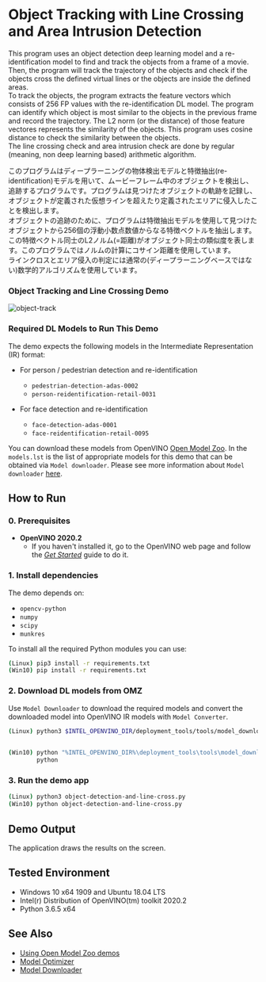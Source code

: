 # Object Tracking with Line Crossing and Area Intrusion Detection
This program uses an object detection deep learning model and a re-identification model to find and track the objects from a frame of a movie. Then, the program will track the trajectory of the objects and check if the objects cross the defined virtual lines or the objects are inside the defined areas.  
To track the objects, the program extracts the feature vectors which consists of 256 FP values with the re-identification DL model. The program can identify which object is most similar to the objects in the previous frame and record the trajectory. The L2 norm (or the distance) of those feature vectores represents the similarity of the objects. This program uses cosine distance to check the similarity between the objects.  
The line crossing check and area intrusion check are done by regular (meaning, non deep learning based) arithmetic algorithm.

このプログラムはディープラーニングの物体検出モデルと特徴抽出(re-identification)モデルを用いて、ムービーフレーム中のオブジェクトを検出し、追跡するプログラムです。プログラムは見つけたオブジェクトの軌跡を記録し、オブジェクトが定義された仮想ラインを超えたり定義されたエリアに侵入したことを検出します。  
オブジェクトの追跡のために、プログラムは特徴抽出モデルを使用して見つけたオブジェクトから256個の浮動小数点数値からなる特徴ベクトルを抽出します。この特徴ベクトル同士のL2ノルム(=距離)がオブジェクト同士の類似度を表します。このプログラムではノルムの計算にコサイン距離を使用しています。  
ラインクロスとエリア侵入の判定には通常の(ディープラーニングベースではない)数学的アルゴリズムを使用しています。  


### Object Tracking and Line Crossing Demo
![object-track](./resources/object-track.gif)


### Required DL Models to Run This Demo

The demo expects the following models in the Intermediate Representation (IR) format:

 * For person / pedestrian detection and re-identification
   * `pedestrian-detection-adas-0002`
   * `person-reidentification-retail-0031`

 * For face detection and re-identification 
   * `face-detection-adas-0001`
   * `face-reidentification-retail-0095`

You can download these models from OpenVINO [Open Model Zoo](https://github.com/opencv/open_model_zoo).
In the `models.lst` is the list of appropriate models for this demo that can be obtained via `Model downloader`.
Please see more information about `Model downloader` [here](../../../tools/downloader/README.md).

## How to Run


### 0. Prerequisites
- **OpenVINO 2020.2**
  - If you haven't installed it, go to the OpenVINO web page and follow the [*Get Started*](https://software.intel.com/en-us/openvino-toolkit/documentation/get-started) guide to do it.  


### 1. Install dependencies  
The demo depends on:
- `opencv-python`
- `numpy`
- `scipy`
- `munkres`

To install all the required Python modules you can use:

``` sh
(Linux) pip3 install -r requirements.txt
(Win10) pip install -r requirements.txt
```

### 2. Download DL models from OMZ
Use `Model Downloader` to download the required models and convert the downloaded model into OpenVINO IR models with `Model Converter`.  
``` sh
(Linux) python3 $INTEL_OPENVINO_DIR/deployment_tools/tools/model_downloader/downloader.py --list models.lst

       
(Win10) python "%INTEL_OPENVINO_DIR%\deployment_tools\tools\model_downloader\downloader.py" --list models.lst
        python 
```

### 3. Run the demo app

``` sh
(Linux) python3 object-detection-and-line-cross.py
(Win10) python object-detection-and-line-cross.py
```

## Demo Output  
The application draws the results on the screen.

## Tested Environment  
- Windows 10 x64 1909 and Ubuntu 18.04 LTS  
- Intel(r) Distribution of OpenVINO(tm) toolkit 2020.2  
- Python 3.6.5 x64  

## See Also  
* [Using Open Model Zoo demos](../../README.md)  
* [Model Optimizer](https://docs.openvinotoolkit.org/latest/_docs_MO_DG_Deep_Learning_Model_Optimizer_DevGuide.html)  
* [Model Downloader](../../../tools/downloader/README.md)  
